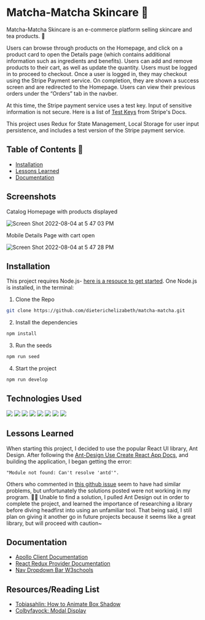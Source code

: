 # Matcha-Matcha Skincare 🍵

Matcha-Matcha Skincare is an e-commerce platform selling skincare and tea products. 🌻

Users can browse through products on the Homepage, and click on a product card to open the Details page (which contains additional information such as ingredients and benefits). Users can add and remove products to their cart, as well as update the quantity. Users must be logged in to proceed to checkout. Once a user is logged in, they may checkout using the Stripe Payment service. On completion, they are shown a success screen and are redirected to the Homepage. Users can view their previous orders under the “Orders” tab in the navber.

At this time, the Stripe payment service uses a test key. Input of sensitive information is not secure. Here is a list of [Test Keys](https://stripe.com/docs/keys) from Stripe's Docs.

This project uses Redux for State Management, Local Storage for user input persistence, and includes a test version of the Stripe payment service.

## Table of Contents 🌱

- [Installation](#Installation)
- [Lessons Learned](#Lessons-Learned)
- [Documentation](#Documentation)

## Screenshots

Catalog Homepage with products displayed

![Screen Shot 2022-08-04 at 5 47 03 PM](https://user-images.githubusercontent.com/95142863/183228374-3241b297-63b3-4cf9-9e13-f8218f58222b.png)

Mobile Details Page with cart open

![Screen Shot 2022-08-04 at 5 47 28 PM](https://user-images.githubusercontent.com/95142863/183228380-b0755607-d4ba-4924-82bc-c0105ce8d395.png)

## Installation

This project requires Node.js- [here is a resouce to get started](https://nodejs.org/en/). One Node.js is installed, in the terminal:

1. Clone the Repo

```bash
git clone https://github.com/dieterichelizabeth/matcha-matcha.git
```

2. Install the dependencies

```bash
npm install
```

3. Run the seeds

```bash
npm run seed
```

4. Start the project

```bash
npm run develop
```

## Technologies Used

<img src="https://img.shields.io/badge/react%20os-0088CC?style=for-the-badge&logo=reactos&logoColor=white" /> <img src="https://img.shields.io/badge/Node%20js-339933?style=for-the-badge&logo=nodedotjs&logoColor=white" /> <img src="https://img.shields.io/badge/Express%20js-000000?style=for-the-badge&logo=express&logoColor=white"/> <img src="https://img.shields.io/badge/JavaScript-323330?style=for-the-badge&logo=javascript&logoColor=F7DF1E" /> <img src="https://img.shields.io/badge/Apollo%20GraphQL-311C87?&style=for-the-badge&logo=Apollo%20GraphQL&logoColor=white" /> <img src="https://img.shields.io/badge/Stripe-626CD9?style=for-the-badge&logo=Stripe&logoColor=white"/> <img src="https://img.shields.io/badge/JWT-000000?style=for-the-badge&logo=JSON%20web%20tokens&logoColor=white" /> <img src="https://img.shields.io/badge/Redux-593D88?style=for-the-badge&logo=redux&logoColor=white" />

## Lessons Learned

When starting this project, I decided to use the popular React UI library, Ant Design. After following the [Ant-Design Use Create React App Docs](https://ant.design/docs/react/use-with-create-react-app), and building the application, I began getting the error:

```
"Module not found: Can't resolve 'antd'".
```

Others who commented in [this github issue](https://github.com/ant-design/ant-design/issues/12169) seem to have had similar problems, but unfortunately the solutions posted were not working in my program. 😵‍💫 Unable to find a solution, I pulled Ant Design out in order to complete the project, and learned the importance of researching a library before diving headfirst into using an unfamiliar tool. That being said, I still plan on giving it another go in future projects because it seems like a great library, but will proceed with caution~

## Documentation

- [Apollo Client Documentation](https://www.apollographql.com/docs/react/get-started/)
- [React Redux Provider Documentation](https://react-redux.js.org/api/provider)
- [Nav Dropdown Bar W3schools](https://www.w3schools.com/howto/howto_css_dropdown_navbar.asp)

## Resources/Reading List

- [Tobiasahlin: How to Animate Box Shadow](https://tobiasahlin.com/blog/how-to-animate-box-shadow/)
- [Colbyfayock: Modal Display](https://www.youtube.com/watch?v=rWfhwW9forg&t=705s)

